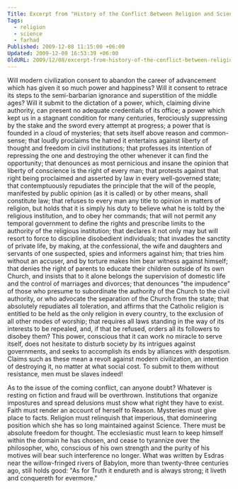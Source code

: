 ```yaml
---
Title: Excerpt from "History of the Conflict Between Religion and Science" By John William Draper
Tags:
  - religion
  - science
  - farhad
Published: 2009-12-08 11:15:00 +06:00
Updated: 2009-12-09 16:53:39 +06:00
OldURL: 2009/12/08/excerpt-from-history-of-the-conflict-between-religion-and-science-by-john-william-draper/
---
```


Will modern civilization consent to abandon the career of advancement which has given it so much power and happiness? Will it consent to retrace its steps to the semi-barbarian ignorance and superstition of the middle ages? Will it submit to the dictation of a power, which, claiming divine authority, can present no adequate credentials of its office; a power which kept us in a stagnant condition for many centuries, ferociously suppressing by the stake and the sword every attempt at progress; a power that is founded in a cloud of mysteries; that sets itself above reason and common-sense; that loudly proclaims the hatred it entertains against liberty of thought and freedom in civil institutions; that professes its intention of repressing the one and destroying the other whenever it can find the opportunity; that denounces as most pernicious and insane the opinion that liberty of conscience is the right of every man; that protests against that right being proclaimed and asserted by law in every well-governed state; that contemptuously repudiates the principle that the will of the people, manifested by public opinion (as it is called) or by other means, shall constitute law; that refuses to every man any title to opinion in matters of religion, but holds that it is simply his duty to believe what he is told by the religious institution, and to obey her commands; that will not permit any temporal government to define the rights and prescribe limits to the authority of the religious institution; that declares it not only may but will resort to force to discipline disobedient individuals; that invades the sanctity of private life, by making, at the confessional, the wife and daughters and servants of one suspected, spies and informers against him; that tries him without an accuser, and by torture makes him bear witness against himself; that denies the right of parents to educate their children outside of its own Church, and insists that to it alone belongs the supervision of domestic life and the control of marriages and divorces; that denounces "the impudence" of those who presume to subordinate the authority of the Church to the civil authority, or who advocate the separation of the Church from the state; that absolutely repudiates all toleration, and affirms that the Catholic religion is entitled to be held as the only religion in every country, to the exclusion of all other modes of worship; that requires all laws standing in the way of its interests to be repealed, and, if that be refused, orders all its followers to disobey them? This power, conscious that it can work no miracle to serve itself, does not hesitate to disturb society by its intrigues against governments, and seeks to accomplish its ends by alliances with despotism. Claims such as these mean a revolt against modern civilization, an intention of destroying it, no matter at what social cost. To submit to them without resistance, men must be slaves indeed! 

As to the issue of the coming conflict, can anyone doubt? Whatever is resting on fiction and fraud will be overthrown. Institutions that organize impostures and spread delusions must show what right they have to exist. Faith must render an account of herself to Reason. Mysteries must give place to facts. Religion must relinquish that imperious, that domineering position which she has so long maintained against Science. There must be absolute freedom for thought. The ecclesiastic must learn to keep himself within the domain he has chosen, and cease to tyrannize over the philosopher, who, conscious of his own strength and the purity of his motives will bear such interference no longer. What was written by Esdras near the willow-fringed rivers of Babylon, more than twenty-three centuries ago, still holds good: "As for Truth it endureth and is always strong; it liveth and conquereth for evermore."

